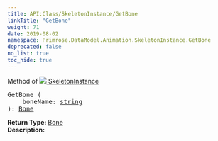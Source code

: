 ```yaml
---
title: API:Class/SkeletonInstance/GetBone
linkTitle: "GetBone"
weight: 71
date: 2019-08-02
namespace: Primrose.DataModel.Animation.SkeletonInstance.GetBone
deprecated: false
no_list: true
toc_hide: true
---
```

Method of <a href="/docs/api-reference/Class/SkeletonInstance"><img src="/icons/silk/bone.png"/>&nbsp;SkeletonInstance</a>
<pre class="method-declaration">
GetBone (
    boneName: <a class="type" href="/docs/api-reference/System/string">string</a>
): <a class="type" href="/docs/api-reference/Class/Bone">Bone</a></pre>
<b>Return Type: </b>
<a class="type" href="/docs/api-reference/Class/Bone">Bone</a>
<br/>
<b>Description: </b>